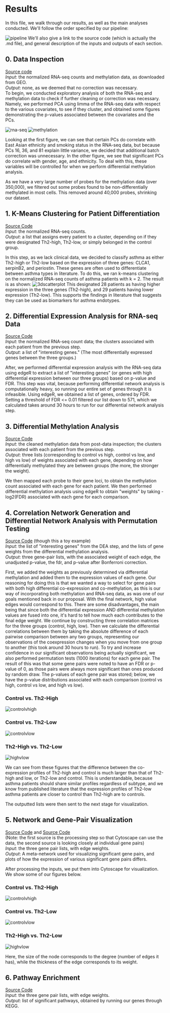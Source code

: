 # Results

In this file, we walk through our results, as well as the main analyses conducted.  We'll follow the order specified by our pipeline:  

![pipeline](https://github.com/STAT540-UBC/team_Undecided/blob/master/results/figures/teamUndecided_Pipeline.png "Pipeline")
We'll also give a link to the source code (which is actually the .md file), and general description of the inputs and outputs of each section.  

## 0. Data Inspection
[Source code](https://github.com/STAT540-UBC/team_Undecided/tree/master/src/1_data_inspect_%26_4_diff%20met/Cleaning_methylation_data.md)  
*Input*: the normalized RNA-seq counts and methylation data, as downloaded from GEO.  
*Output*: none, as we deemed that no correction was necessary.  
To begin, we conducted exploratory analysis of both the RNA-seq and methylation data to check if further cleaning or correction was necessary.
Namely, we performed PCA using limma of the RNA-seq data with respect to the various covariates, to see if they cluster, and obtained some figures demonstrating the p-values associated between the covariates and the PCs.  

![rna-seq](https://github.com/STAT540-UBC/team_Undecided/blob/master/results/figures/rnaseq.png "RNA-seq")
![methylation](https://github.com/STAT540-UBC/team_Undecided/blob/master/results/figures/methylation.png "Methylation")

Looking at the first figure, we can see that certain PCs do correlate with East Asian ethnicity and smoking status in the RNA-seq data, but because PCs 16, 36, and 81 explain little variance, we decided that additional batch correction was unnecessary.  In the other figure, we see that significant PCs do correlate with gender, age, and ethnicity.  To deal with this, these variables will be controlled for when we perform differential methylation analysis.   

As we have a very large number of probes for the methylation data (over 350,000), we filtered out some probes found to be non-differentially methylated in most cells.  This removed around 40,000 probes, shrinking our dataset.  

## 1. K-Means Clustering for Patient Differentiation
[Source Code](https://github.com/STAT540-UBC/team_Undecided/blob/master/src/2_kmeans_clustering/Cluster.md)  
*Input*: the normalized RNA-seq counts.  
*Output*: a list that assigns every patient to a cluster, depending on if they were designated Th2-high, Th2-low, or simply belonged in the control group.  

In this step, as we lack clinical data, we decided to classify asthma as either Th2-high or Th2-low based on the expression of three genes: CLCA1, serpinB2, and periostin.  These genes are often used to differentiate between asthma types in literature.  To do this, we ran k-means clustering on the normalized RNA-seq counts of asthma patients with k = 2.  The result is as shown: 
![3dscatterplot](https://github.com/STAT540-UBC/team_Undecided/blob/master/results/figures/3D.png "3D Scatterplot")
This designated 28 patients as having higher expression in the three genes (Th2-high), and 29 patients having lower expression (Th2-low).  This supports the findings in literature that suggests they can be used as biomarkers for asthma endotypes.  

## 2. Differential Expression Analysis for RNA-seq Data
[Source Code](https://github.com/STAT540-UBC/team_Undecided/blob/master/src/3_differential_expression/DE_ThreeGroup.md)  
*Input*: the normalized RNA-seq count data; the clusters associated with each patient from the previous step.  
*Output*: a list of "interesting genes." (The most differentially expressed genes between the three groups.)   

After, we performed differential expression analysis with the RNA-seq data using edgeR to extract a list of "interesting genes" (or genes with high differential expression between our three groups) based on p-value and FDR.  This step was vital, because performing differential network analysis is computationally heavy, so running our entire set of genes through it is infeasible.  Using edgeR, we obtained a list of genes, ordered by FDR.  Setting a threshold of FDR <= 0.01 filtered our list down to 571, which we calculated takes around 30 hours to run for our differential network analysis step.  

## 3. Differential Methylation Analysis
[Source Code](https://github.com/STAT540-UBC/team_Undecided/blob/master/src/1_data_inspect_%26_4_diff%20met/Cleaning_methylation_data.md#assessment-of-differentially-methylated-sites)  
*Input*: the cleaned methylation data from post-data inspection; the clusters associated with each patient from the previous step.  
*Output*: three lists (corresponding to control vs high, control vs low, and high vs low) of weights associated with each gene, depending on how differentially methylated they are between groups (the more, the stronger the weight).  

We then mapped each probe to their gene loci, to obtain the methylation count associated with each gene for each patient.  We then performed differential methylation analysis using edgeR to obtain "weights" by taking -log2(FDR) associated with each gene for each comparison.  

## 4. Correlation Network Generation and Differential Network Analysis with Permutation Testing
[Source Code](https://github.com/STAT540-UBC/team_Undecided/blob/master/src/5_weighted_corr_net_%26_diff_analysis/differential_coexpression_analysis_demonstration.md) (though this a toy example)  
*Input*: the list of "interesting genes" from the DEA step, and the lists of gene weights from the differential methylation analysis.  
*Output*: three gene-pair lists, with the associated weight of each edge, the unadjusted p-value, the fdr, and p-value after Bonferroni correction.  

First, we added the weights as previously determined via differential methylation and added them to the expression values of each gene.  Our reasoning for doing this is that we wanted a way to select for gene pairs with both high differential co-expression and co-methylation, as this is our way of incorporating both methylation and RNA-seq data, as was one of our goals mentioned back in our proposal.  With the final network, high value edges would correspond to this.  There are some disadvantages, the main being that since both the differential expression AND differential methylation values are fused into one, it's hard to tell how much each contributes to the final edge weight.  We continue by constructing three correlation matrices for the three groups (control, high, low).  Then we calculate the differential correlations between them by taking the absolute difference of each pairwise comparison between any two groups, representing our observations of the coexpression changes when you move from one group to another (this took around 30 hours to run).  To try and increase confidence in our significant observations being actually significant, we also performed permutation tests (1000 iterations) for each gene pair.  The result of this was that some gene pairs were noted to have an FDR or p-value of 0, as those pairs were always more significant than ones produced by random draw.  The p-values of each gene pair was stored; below, we have the p-value distributions associated with each comparison (control vs high, control vs low, and high vs low).

### Control vs. Th2-High
![controlvhigh](https://github.com/STAT540-UBC/team_Undecided/blob/master/results/figures/figure1_control_high.png "Control vs High")
### Control vs. Th2-Low
![controlvlow](https://github.com/STAT540-UBC/team_Undecided/blob/master/results/figures/figure2_control_low.png "Control vs Low")
### Th2-High vs. Th2-Low
![highvlow](https://github.com/STAT540-UBC/team_Undecided/blob/master/results/figures/figure3_high_low.png "High vs Low")  

We can see from these figures that the difference between the co-expression profiles of Th2-high and control is much larger than that of Th2-high and low, or Th2-low and control.  This is understandable, because asthma patients should share similar profiles regardless of subtype, and we know from published literature that the expression profiles of Th2-low asthma patients are closer to control than Th2-high are to controls.  

The outputted lists were then sent to the next stage for visualization.  

## 5. Network and Gene-Pair Visualization
[Source Code](https://github.com/STAT540-UBC/team_Undecided/blob/master/src/6_network_visualization/networkFilter.md) and [Source Code](https://github.com/STAT540-UBC/team_Undecided/blob/master/src/5_weighted_corr_net_%26_diff_analysis/differential_coexpression_analysis_demonstration.md#permutation-distributions-for-specific-gene-pairs)  
(Note: the first source is the processing step so that Cytoscape can use the data, the second source is looking closely at individual gene pairs)  
*Input*: the three gene pair lists, with edge weights.  
*Output*: A meta-network used for visualizing significant gene pairs, and plots of how the expression of various significant gene pairs differs.  

After processing the inputs, we put them into Cytoscape for visualization.  We show some of our figures below.  
### Control vs. Th2-High
![controlvhigh](https://github.com/STAT540-UBC/team_Undecided/blob/master/results/figures/ctlVshigh_cytoscape_subnetwork_CLU "Control vs High")
### Control vs. Th2-Low
![controlvlow](https://github.com/STAT540-UBC/team_Undecided/blob/master/results/figures/ctlVsLow_cytoscape_subnetwork_PACSIN1 "Control vs Low")
### Th2-High vs. Th2-Low
![highvlow](https://github.com/STAT540-UBC/team_Undecided/blob/master/results/figures/lowVsHigh_cytoscape_subnetwork "High vs Low")  

Here, the size of the node corresponds to the degree (number of edges it has), while the thickness of the edge corresponds to its weight.  
## 6. Pathway Enrichment
[Source Code]()  
*Input*: the three gene pair lists, with edge weights.  
*Output*: list of significant pathways, obtained by running our genes through KEGG.  
